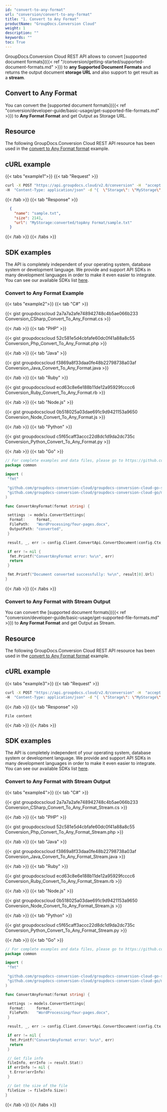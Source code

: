 ```yaml
---
id: "convert-to-any-format"
url: "conversion/convert-to-any-format"
title: "1. Convert to Any Format"
productName: "GroupDocs.Conversion Cloud"
weight: 1
description: ""
keywords: ""
toc: True
---
```


GroupDocs.Conversion Cloud REST API allows to convert [supported document formats]({{< ref "/conversion/getting-started/supported-document-formats.md" >}}) to **any Supported Document Formats** and returns the output document **storage URL** and also support to get result as a **stream**.

## Convert to Any Format

You can convert the [supported document formats]({{< ref "conversion/developer-guide/basic-usage/get-supported-file-formats.md" >}}) to **Any Format Format** and get Output as Storage URL.

## Resource

The following GroupDocs.Conversion Cloud REST API resource has been used in the [convert to Any Format format](https://apireference.groupdocs.cloud/conversion/#/Conversion/ConvertDocument) example.

## cURL example

{{< tabs "example1">}} {{< tab "Request" >}}

```bash
curl -X POST "https://api.groupdocs.cloud/v2.0/conversion" -H  "accept: application/json" -H  "authorization: Bearer [Access Token]"
-H  "Content-Type: application/json" -d "{  \"Storage\": \"MyStorage\",  \"FilePath\": \"conversions/sample.docx\",  \"Format\": \"txt\",  \"LoadOptions\": {\"DocxLoadOptions\": {\"Password\": \"\", \"HideWordTrackedChanges\": \"true\",  \"DefaultFont\": \"Arial\"}},\"ConvertOptions\": {\"TxtConvertOptions\": {\"FromPage\": \"1\", \"PagesCount\": \"2\",  }},  \"OutputPath\": \"converted/topAny Format\"}"
```

{{< /tab >}} {{< tab "Response" >}}

```json
  {
    "name": "sample.txt",
    "size": 2141,
    "url": "MyStorage:converted/topAny Format/sample.txt"
  }
```

{{< /tab >}} {{< /tabs >}}

## SDK examples

The API is completely independent of your operating system, database system or development language. We provide and support API SDKs in many development languages in order to make it even easier to integrate. You can see our available SDKs list [here](https://github.com/groupdocs-conversion-cloud).

### Convert to Any Format Example

{{< tabs "example2">}} {{< tab "C#" >}}

{{< gist groupdocscloud 2a7a7a2afe748942748c4b5ae066b233 Conversion_CSharp_Convert_To_Any_Format.cs >}}

{{< /tab >}} {{< tab "PHP" >}}

{{< gist groupdocscloud 52c581e5d4cbfafe60dc0f41a88a8c55 Conversion_Php_Convert_To_Any_Format.php >}}

{{< /tab >}} {{< tab "Java" >}}

{{< gist groupdocscloud f3869a8f33daa0fe48b22798738a03af Conversion_Java_Convert_To_Any_Format.java >}}

{{< /tab >}} {{< tab "Ruby" >}}

{{< gist groupdocscloud ecd63c8e6e188b11de12a95929fcccc6 Conversion_Ruby_Convert_To_Any_Format.rb >}}

{{< /tab >}} {{< tab "Node.js" >}}

{{< gist groupdocscloud 0b518025a03dae691c9d9421153a9650 Conversion_Node_Convert_To_Any_Format.js >}}

{{< /tab >}} {{< tab "Python" >}}

{{< gist groupdocscloud c5f65caff3accc22d8dc1d9da2dc735c Conversion_Python_Convert_To_Any_Format.py >}}

{{< /tab >}} {{< tab "Go" >}}

```go
// For complete examples and data files, please go to https://github.com/groupdocs-conversion-cloud/groupdocs-conversion-cloud-go-samples
package common

import (
 "fmt"

 "github.com/groupdocs-conversion-cloud/groupdocs-conversion-cloud-go-samples/config"
 "github.com/groupdocs-conversion-cloud/groupdocs-conversion-cloud-go/models"
)

func ConvertAnyFormat(format string) {

 settings := models.ConvertSettings{
  Format:     format,
  FilePath:   "WordProcessing/four-pages.docx",
  OutputPath: "converted",
 }

 result, _, err := config.Client.ConvertApi.ConvertDocument(config.Ctx, settings)

 if err != nil {
  fmt.Printf("ConvertAnyFormat error: %v\n", err)
  return
 }

 fmt.Printf("Document converted successfully: %v\n", result[0].Url)
}
```

{{< /tab >}} {{< /tabs >}}

### Convert to Any Format with Stream Output

You can convert the [supported document formats]({{< ref "conversion/developer-guide/basic-usage/get-supported-file-formats.md" >}}) to **Any Format Format** and get Output as Stream.

## Resource

The following GroupDocs.Conversion Cloud REST API resource has been used in the [convert to Any Format format](https://apireference.groupdocs.cloud/conversion/#/Conversion/ConvertDocument) example.

## cURL example

{{< tabs "example3">}} {{< tab "Request" >}}

```bash
curl -X POST "https://api.groupdocs.cloud/v2.0/conversion" -H  "accept: application/json" -H  "authorization: Bearer [Access Token]"
-H  "Content-Type: application/json" -d "{  \"Storage\": \"MyStorage\",  \"FilePath\": \"conversions/sample.docx\",  \"Format\": \"txt\",  \"LoadOptions\": {\"DocxLoadOptions\": {\"Password\": \"\", \"HideWordTrackedChanges\": \"true\",  \"DefaultFont\": \"Arial\"}},\"ConvertOptions\": {\"TxtConvertOptions\": {\"FromPage\": \"1\", \"PagesCount\": \"2\",  }},  \"OutputPath\": \""}"

```

{{< /tab >}} {{< tab "Response" >}}

```log
File content
```

{{< /tab >}} {{< /tabs >}}

## SDK examples

The API is completely independent of your operating system, database system or development language. We provide and support API SDKs in many development languages in order to make it even easier to integrate. You can see our available SDKs list [here](https://github.com/groupdocs-conversion-cloud).

### Convert to Any Format with Stream Output

{{< tabs "example4">}} {{< tab "C#" >}}

{{< gist groupdocscloud 2a7a7a2afe748942748c4b5ae066b233 Conversion_CSharp_Convert_To_Any_Format_Stream.cs >}}

{{< /tab >}} {{< tab "PHP" >}}

{{< gist groupdocscloud 52c581e5d4cbfafe60dc0f41a88a8c55 Conversion_Php_Convert_To_Any_Format_Stream.php >}}

{{< /tab >}} {{< tab "Java" >}}

{{< gist groupdocscloud f3869a8f33daa0fe48b22798738a03af Conversion_Java_Convert_To_Any_Format_Stream.java >}}

{{< /tab >}} {{< tab "Ruby" >}}

{{< gist groupdocscloud ecd63c8e6e188b11de12a95929fcccc6 Conversion_Ruby_Convert_To_Any_Format_Stream.rb >}}

{{< /tab >}} {{< tab "Node.js" >}}

{{< gist groupdocscloud 0b518025a03dae691c9d9421153a9650 Conversion_Node_Convert_To_Any_Format_Stream.js >}}

{{< /tab >}} {{< tab "Python" >}}

{{< gist groupdocscloud c5f65caff3accc22d8dc1d9da2dc735c Conversion_Python_Convert_To_Any_Format_Stream.py >}}

{{< /tab >}} {{< tab "Go" >}}

```go
// For complete examples and data files, please go to https://github.com/groupdocs-conversion-cloud/groupdocs-conversion-cloud-go-samples
package common

import (
 "fmt"

 "github.com/groupdocs-conversion-cloud/groupdocs-conversion-cloud-go-samples/config"
 "github.com/groupdocs-conversion-cloud/groupdocs-conversion-cloud-go/models"
)

func ConvertAnyFormat(format string) {

 settings := models.ConvertSettings{
  Format:     format,
  FilePath:   "WordProcessing/four-pages.docx",
 }

 result, _, err := config.Client.ConvertApi.ConvertDocument(config.Ctx, settings)

 if err != nil {
  fmt.Printf("ConvertAnyFormat error: %v\n", err)
  return
 }

 // Get file info
 fileInfo, errInfo := result.Stat()
 if errInfo != nil {
  t.Error(errInfo)
 }

 // Get the size of the file
 fileSize := fileInfo.Size()
}
```

{{< /tab >}} {{< /tabs >}}
